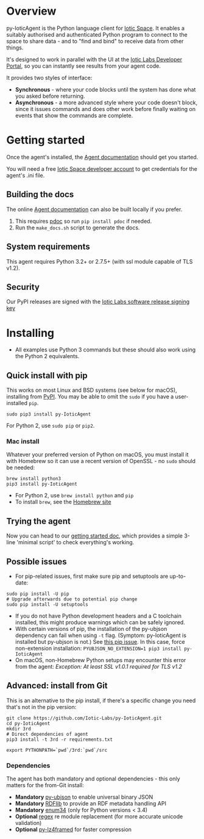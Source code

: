 # Overview

py-IoticAgent is the Python language client for [Iotic Space](https://iotic-labs.com/whatisit/concept/).  It enables a suitably authorised and authenticated Python program to connect to the space to share data - and to "find and bind" to receive data from other things.

It's designed to work in parallel with the UI at the [Iotic Labs Developer Portal](https://developer.iotic-labs.com/), so you can instantly see results from your agent code.

It provides two styles of interface:

- **Synchronous** - where your code blocks until the system has done what you asked before returning.
- **Asynchronous** - a more advanced style where your code doesn't block, since it issues commands and does other work before finally waiting on events that show the commands are complete.

# Getting started

Once the agent's installed, the [Agent documentation](https://iotic-labs.github.io/py-IoticAgent) should get you started.

You will need a free [Iotic Space developer account](https://developer.iotic-labs.com/join/) to get credentials for the agent's .ini file.

## Building the docs

The online [Agent documentation](https://iotic-labs.github.io/py-IoticAgent) can also be built locally if you prefer.

1. This requires [pdoc](https://pypi.python.org/pypi/pdoc) so run `pip install pdoc` if needed.
2. Run the `make_docs.sh` script to generate the docs.

## System requirements

This agent requires Python 3.2+ or 2.7.5+ (with ssl module capable of TLS v1.2).

## Security

Our PyPI releases are signed with the [Iotic Labs software release signing key](https://developer.iotic-labs.com/iotic-labs.com.asc)

# Installing

- All examples use Python 3 commands but these should also work using the Python 2 equivalents.

## Quick install with pip

This works on most Linux and BSD systems (see below for macOS), installing from [PyPI](https://pypi.python.org/pypi/py-IoticAgent). You may be able to omit the `sudo` if you have a user-installed `pip`.

```shell
sudo pip3 install py-IoticAgent
```
For Python 2, use ``sudo pip`` or ``pip2``.

### Mac install

Whatever your preferred version of Python on macOS, you must install it with Homebrew so it can use a recent version of OpenSSL - no `sudo` should be needed:

```shell
brew install python3
pip3 install py-IoticAgent
```
- For Python 2, use `brew install python` and `pip`
- To install `brew`, see the [Homebrew site](http://brew.sh)

## Trying the agent

Now you can head to our [getting started doc](https://iotic-labs.github.io/py-IoticAgent),
which provides a simple 3-line 'minimal script' to check everything's working.

## Possible issues

- For pip-related issues, first make sure pip and setuptools are up-to-date:
```shell
sudo pip install -U pip
# Upgrade afterwards due to potential pip change
sudo pip install -U setuptools
```
- If you do not have Python development headers and a C toolchain installed, this might produce warnings which can be safely ignored.
- With certain versions of pip, the installation of the py-ubjson dependency can fail when using `-t` flag. (Symptom: py-IoticAgent is installed but py-ubjson is not.)  See [this pip issue](https://github.com/pypa/pip/issues/3056). In this case, force non-extension installation: `PYUBJSON_NO_EXTENSION=1 pip3 install py-IoticAgent`
- On macOS, non-Homebrew Python setups may encounter this error from the agent: _Exception: At least SSL v1.0.1 required for TLS v1.2_

## Advanced: install from Git
This is an alternative to the pip install, if there's a specific change you need that's not in the pip version:

```shell
git clone https://github.com/Iotic-Labs/py-IoticAgent.git
cd py-IoticAgent
mkdir 3rd
# Direct dependencies of agent
pip3 install -t 3rd -r requirements.txt

export PYTHONPATH=`pwd`/3rd:`pwd`/src
```

### Dependencies
The agent has both mandatory and optional dependencies - this only matters for the from-Git install:

- **Mandatory** [py-ubjson](https://pypi.python.org/pypi/py-ubjson) to enable universal binary JSON
- **Mandatory** [RDFlib](https://pypi.python.org/pypi/rdflib) to provide an RDF metadata handling API
- **Mandatory** [enum34](https://pypi.python.org/pypi/enum34) (only for Python versions < 3.4)
- **Optional** [regex](https://pypi.python.org/pypi/regex) re module replacement (for more accurate unicode validation)
- **Optional** [py-lz4framed](https://pypi.python.org/pypi/py-lz4framed) for faster compression
